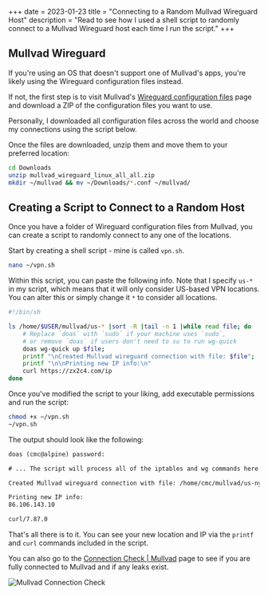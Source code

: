 +++
date = 2023-01-23
title = "Connecting to a Random Mullvad Wireguard Host"
description = "Read to see how I used a shell script to randomly connect to a Mullvad Wireguard host each time I run the script."
+++

## Mullvad Wireguard

If you're using an OS that doesn't support one of Mullvad's apps, you're likely
using the Wireguard configuration files instead.

If not, the first step is to visit Mullvad's
[Wireguard configuration
files](https://mullvad.net/en/account/#/wireguard-config) page and download a
ZIP of the configuration files you want to use.

Personally, I downloaded all configuration files across the world and choose my
connections using the script below.

Once the files are downloaded, unzip them and move them to your preferred
location:

```sh
cd Downloads
unzip mullvad_wireguard_linux_all_all.zip
mkdir ~/mullvad && mv ~/Downloads/*.conf ~/mullvad/
```

## Creating a Script to Connect to a Random Host

Once you have a folder of Wireguard configuration files from Mullvad, you can
create a script to randomly connect to any one of the locations.

Start by creating a shell script - mine is called `vpn.sh`.

```sh
nano ~/vpn.sh
```

Within this script, you can paste the following info. Note that I specify `us-*`
in my script, which means that it will only consider US-based VPN locations. You
can alter this or simply change it `*` to consider all locations.

```sh
#!/bin/sh

ls /home/$USER/mullvad/us-* |sort -R |tail -n 1 |while read file; do
    # Replace `doas` with `sudo` if your machine uses `sudo`,
    # or remove `doas` if users don't need to su to run wg-quick
    doas wg-quick up $file;
    printf "\nCreated Mullvad wireguard connection with file: $file";
    printf "\n\nPrinting new IP info:\n"
    curl https://zx2c4.com/ip
done
```

Once you've modified the script to your liking, add executable permissions
and run the script:

```sh
chmod +x ~/vpn.sh
~/vpn.sh
```

The output should look like the following:

```txt
doas (cmc@alpine) password:

# ... The script will process all of the iptables and wg commands here

Created Mullvad wireguard connection with file: /home/cmc/mullvad/us-nyc-wg-210.conf

Printing new IP info:
86.106.143.10

curl/7.87.0
```

That's all there is to it. You can see your new location and IP via the
`printf` and `curl` commands included in the script.

You can also go to the [Connection Check |
Mullvad](https://mullvad.net/en/check/) page to see if you are fully connected
to Mullvad and if any leaks exist.

![Mullvad Connection Check](https://img.cleberg.net/blog/20230123-random-mullvad-wireguard/mullvad_check.png "Mullvad Connection Check")
